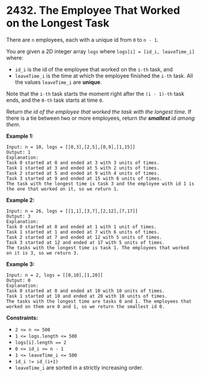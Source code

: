 # 2432. The Employee That Worked on the Longest Task

There are `n` employees, each with a unique id from `0` to `n - 1`.

You are given a 2D integer array `logs` where `logs[i] = [id_i, leaveTime_i]` where:

- `id_i` is the id of the employee that worked on the `i-th` task, and
- `leaveTime_i` is the time at which the employee finished the `i-th` task. All the values `leaveTime_i` are **unique**.

Note that the `i-th` task starts the moment right after the `(i - 1)-th` task ends, and the `0-th` task starts at time `0`.

Return *the id of the employee that worked the task with the longest time.* If there is a tie between two or more employees, return *the **smallest** id among them*.

**Example 1:**

```()
Input: n = 10, logs = [[0,3],[2,5],[0,9],[1,15]]
Output: 1
Explanation: 
Task 0 started at 0 and ended at 3 with 3 units of times.
Task 1 started at 3 and ended at 5 with 2 units of times.
Task 2 started at 5 and ended at 9 with 4 units of times.
Task 3 started at 9 and ended at 15 with 6 units of times.
The task with the longest time is task 3 and the employee with id 1 is the one that worked on it, so we return 1.
```

**Example 2:**

```()
Input: n = 26, logs = [[1,1],[3,7],[2,12],[7,17]]
Output: 3
Explanation: 
Task 0 started at 0 and ended at 1 with 1 unit of times.
Task 1 started at 1 and ended at 7 with 6 units of times.
Task 2 started at 7 and ended at 12 with 5 units of times.
Task 3 started at 12 and ended at 17 with 5 units of times.
The tasks with the longest time is task 1. The employees that worked on it is 3, so we return 3.
```

**Example 3:**

```()
Input: n = 2, logs = [[0,10],[1,20]]
Output: 0
Explanation: 
Task 0 started at 0 and ended at 10 with 10 units of times.
Task 1 started at 10 and ended at 20 with 10 units of times.
The tasks with the longest time are tasks 0 and 1. The employees that worked on them are 0 and 1, so we return the smallest id 0.
```

**Constraints:**

- `2 <= n <= 500`
- `1 <= logs.length <= 500`
- `logs[i].length == 2`
- `0 <= id_i <= n - 1`
- `1 <= leaveTime_i <= 500`
- `id_i != id_(i+1)`
- `leaveTime_i` are sorted in a strictly increasing order.
